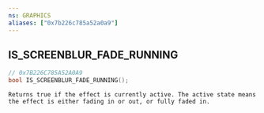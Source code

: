 ```yaml
---
ns: GRAPHICS
aliases: ["0x7b226c785a52a0a9"]
---
```

## IS_SCREENBLUR_FADE_RUNNING

```c
// 0x7B226C785A52A0A9
bool IS_SCREENBLUR_FADE_RUNNING();
```

```
Returns true if the effect is currently active. The active state means the effect is either fading in or out, or fully faded in.
```
